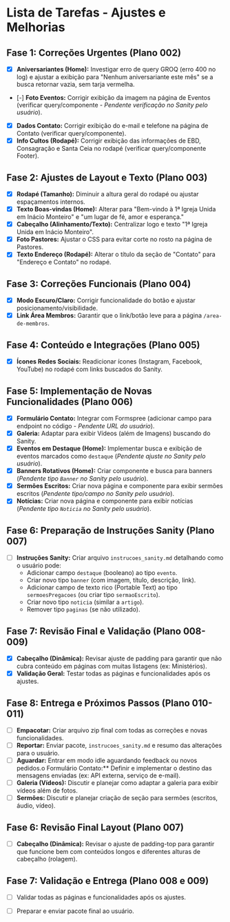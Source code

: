 # Lista de Tarefas - Ajustes e Melhorias

## Fase 1: Correções Urgentes (Plano 002)

- [X] **Aniversariantes (Home):** Investigar erro de query GROQ (erro 400 no log) e ajustar a exibição para "Nenhum aniversariante este mês" se a busca retornar vazia, sem tarja vermelha.
- [-] **Foto Eventos:** Corrigir exibição da imagem na página de Eventos (verificar query/componente - *Pendente verificação no Sanity pelo usuário*).
- [X] **Dados Contato:** Corrigir exibição do e-mail e telefone na página de Contato (verificar query/componente).
- [X] **Info Cultos (Rodapé):** Corrigir exibição das informações de EBD, Consagração e Santa Ceia no rodapé (verificar query/componente Footer).

## Fase 2: Ajustes de Layout e Texto (Plano 003)

- [X] **Rodapé (Tamanho):** Diminuir a altura geral do rodapé ou ajustar espaçamentos internos.
- [X] **Texto Boas-vindas (Home):** Alterar para "Bem-vindo à 1ª Igreja Unida em Inácio Monteiro" e "um lugar de fé, amor e esperança."
- [X] **Cabeçalho (Alinhamento/Texto):** Centralizar logo e texto "1ª Igreja Unida em Inácio Monteiro".
- [X] **Foto Pastores:** Ajustar o CSS para evitar corte no rosto na página de Pastores.
- [X] **Texto Endereço (Rodapé):** Alterar o título da seção de "Contato" para "Endereço e Contato" no rodapé.

## Fase 3: Correções Funcionais (Plano 004)

- [X] **Modo Escuro/Claro:** Corrigir funcionalidade do botão e ajustar posicionamento/visibilidade.
- [X] **Link Área Membros:** Garantir que o link/botão leve para a página `/area-de-membros`.

## Fase 4: Conteúdo e Integrações (Plano 005)

- [X] **Ícones Redes Sociais:** Readicionar ícones (Instagram, Facebook, YouTube) no rodapé com links buscados do Sanity.

## Fase 5: Implementação de Novas Funcionalidades (Plano 006)

- [X] **Formulário Contato:** Integrar com Formspree (adicionar campo para endpoint no código - *Pendente URL do usuário*).
- [X] **Galeria:** Adaptar para exibir Vídeos (além de Imagens) buscando do Sanity.
- [X] **Eventos em Destaque (Home):** Implementar busca e exibição de eventos marcados como `destaque` (*Pendente ajuste no Sanity pelo usuário*).
- [X] **Banners Rotativos (Home):** Criar componente e busca para banners (*Pendente tipo `Banner` no Sanity pelo usuário*).
- [X] **Sermões Escritos:** Criar nova página e componente para exibir sermões escritos (*Pendente tipo/campo no Sanity pelo usuário*).
- [X] **Notícias:** Criar nova página e componente para exibir notícias (*Pendente tipo `Noticia` no Sanity pelo usuário*).

## Fase 6: Preparação de Instruções Sanity (Plano 007)

- [ ] **Instruções Sanity:** Criar arquivo `instrucoes_sanity.md` detalhando como o usuário pode:
    - Adicionar campo `destaque` (booleano) ao tipo `evento`.
    - Criar novo tipo `banner` (com imagem, título, descrição, link).
    - Adicionar campo de texto rico (Portable Text) ao tipo `sermoesPregacoes` (ou criar tipo `sermaoEscrito`).
    - Criar novo tipo `noticia` (similar a `artigo`).
    - Remover tipo `paginas` (se não utilizado).

## Fase 7: Revisão Final e Validação (Plano 008-009)

- [X] **Cabeçalho (Dinâmica):** Revisar ajuste de padding para garantir que não cubra conteúdo em páginas com muitas listagens (ex: Ministérios).
- [X] **Validação Geral:** Testar todas as páginas e funcionalidades após os ajustes.

## Fase 8: Entrega e Próximos Passos (Plano 010-011)

- [ ] **Empacotar:** Criar arquivo zip final com todas as correções e novas funcionalidades.
- [ ] **Reportar:** Enviar pacote, `instrucoes_sanity.md` e resumo das alterações para o usuário.
- [ ] **Aguardar:** Entrar em modo idle aguardando feedback ou novos pedidos.o Formulário Contato:** Definir e implementar o destino das mensagens enviadas (ex: API externa, serviço de e-mail).
- [ ] **Galeria (Vídeos):** Discutir e planejar como adaptar a galeria para exibir vídeos além de fotos.
- [ ] **Sermões:** Discutir e planejar criação de seção para sermões (escritos, áudio, vídeo).

## Fase 6: Revisão Final Layout (Plano 007)

- [ ] **Cabeçalho (Dinâmica):** Revisar o ajuste de padding-top para garantir que funcione bem com conteúdos longos e diferentes alturas de cabeçalho (rolagem).

## Fase 7: Validação e Entrega (Plano 008 e 009)

- [ ] Validar todas as páginas e funcionalidades após os ajustes.
- [ ] Preparar e enviar pacote final ao usuário.

